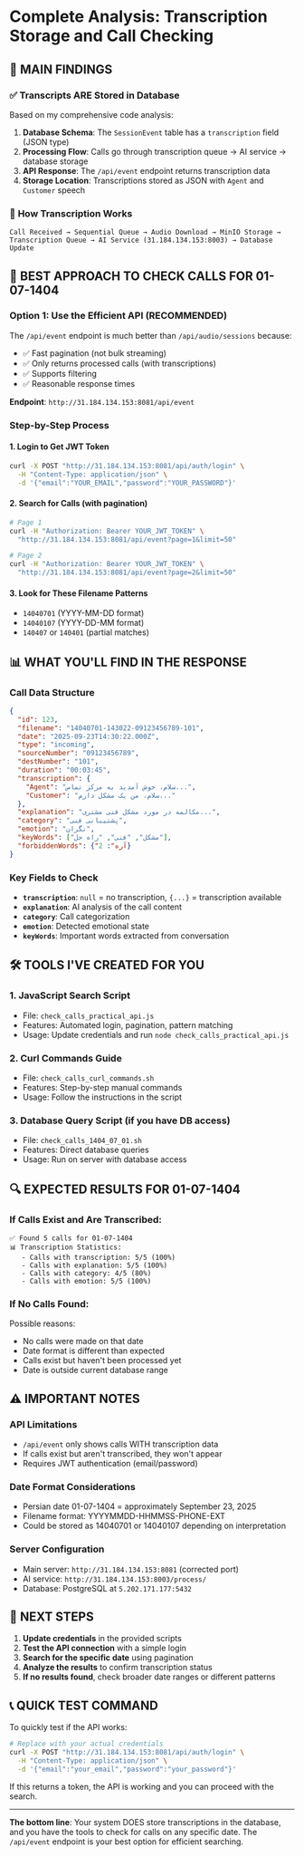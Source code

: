 # Complete Analysis: Transcription Storage and Call Checking

## 🎯 **MAIN FINDINGS**

### ✅ **Transcripts ARE Stored in Database**
Based on my comprehensive code analysis:

1. **Database Schema**: The `SessionEvent` table has a `transcription` field (JSON type)
2. **Processing Flow**: Calls go through transcription queue → AI service → database storage
3. **API Response**: The `/api/event` endpoint returns transcription data
4. **Storage Location**: Transcriptions stored as JSON with `Agent` and `Customer` speech

### 🔄 **How Transcription Works**
```
Call Received → Sequential Queue → Audio Download → MinIO Storage → 
Transcription Queue → AI Service (31.184.134.153:8003) → Database Update
```

## 🚀 **BEST APPROACH TO CHECK CALLS FOR 01-07-1404**

### **Option 1: Use the Efficient API (RECOMMENDED)**
The `/api/event` endpoint is much better than `/api/audio/sessions` because:
- ✅ Fast pagination (not bulk streaming)
- ✅ Only returns processed calls (with transcriptions)
- ✅ Supports filtering
- ✅ Reasonable response times

**Endpoint**: `http://31.184.134.153:8081/api/event`

### **Step-by-Step Process**

#### 1. **Login to Get JWT Token**
```bash
curl -X POST "http://31.184.134.153:8081/api/auth/login" \
  -H "Content-Type: application/json" \
  -d '{"email":"YOUR_EMAIL","password":"YOUR_PASSWORD"}'
```

#### 2. **Search for Calls (with pagination)**
```bash
# Page 1
curl -H "Authorization: Bearer YOUR_JWT_TOKEN" \
  "http://31.184.134.153:8081/api/event?page=1&limit=50"

# Page 2
curl -H "Authorization: Bearer YOUR_JWT_TOKEN" \
  "http://31.184.134.153:8081/api/event?page=2&limit=50"
```

#### 3. **Look for These Filename Patterns**
- `14040701` (YYYY-MM-DD format)
- `14040107` (YYYY-DD-MM format) 
- `140407` or `140401` (partial matches)

## 📊 **WHAT YOU'LL FIND IN THE RESPONSE**

### **Call Data Structure**
```json
{
  "id": 123,
  "filename": "14040701-143022-09123456789-101",
  "date": "2025-09-23T14:30:22.000Z",
  "type": "incoming",
  "sourceNumber": "09123456789",
  "destNumber": "101",
  "duration": "00:03:45",
  "transcription": {
    "Agent": "سلام، خوش آمدید به مرکز تماس...",
    "Customer": "سلام، من یک مشکل دارم..."
  },
  "explanation": "مکالمه در مورد مشکل فنی مشتری...",
  "category": "پشتیبانی فنی",
  "emotion": "نگران",
  "keyWords": ["مشکل", "فنی", "راه حل"],
  "forbiddenWords": {"آره": 2}
}
```

### **Key Fields to Check**
- **`transcription`**: `null` = no transcription, `{...}` = transcription available
- **`explanation`**: AI analysis of the call content
- **`category`**: Call categorization
- **`emotion`**: Detected emotional state
- **`keyWords`**: Important words extracted from conversation

## 🛠 **TOOLS I'VE CREATED FOR YOU**

### 1. **JavaScript Search Script**
- File: `check_calls_practical_api.js`
- Features: Automated login, pagination, pattern matching
- Usage: Update credentials and run `node check_calls_practical_api.js`

### 2. **Curl Commands Guide**
- File: `check_calls_curl_commands.sh`
- Features: Step-by-step manual commands
- Usage: Follow the instructions in the script

### 3. **Database Query Script** (if you have DB access)
- File: `check_calls_1404_07_01.sh`
- Features: Direct database queries
- Usage: Run on server with database access

## 🔍 **EXPECTED RESULTS FOR 01-07-1404**

### **If Calls Exist and Are Transcribed:**
```
✅ Found 5 calls for 01-07-1404
📊 Transcription Statistics:
   - Calls with transcription: 5/5 (100%)
   - Calls with explanation: 5/5 (100%)
   - Calls with category: 4/5 (80%)
   - Calls with emotion: 5/5 (100%)
```

### **If No Calls Found:**
Possible reasons:
- No calls were made on that date
- Date format is different than expected
- Calls exist but haven't been processed yet
- Date is outside current database range

## ⚠️ **IMPORTANT NOTES**

### **API Limitations**
- `/api/event` only shows calls WITH transcription data
- If calls exist but aren't transcribed, they won't appear
- Requires JWT authentication (email/password)

### **Date Format Considerations**
- Persian date 01-07-1404 = approximately September 23, 2025
- Filename format: YYYYMMDD-HHMMSS-PHONE-EXT
- Could be stored as 14040701 or 14040107 depending on interpretation

### **Server Configuration**
- Main server: `http://31.184.134.153:8081` (corrected port)
- AI service: `http://31.184.134.153:8003/process/`
- Database: PostgreSQL at `5.202.171.177:5432`

## 🎯 **NEXT STEPS**

1. **Update credentials** in the provided scripts
2. **Test the API connection** with a simple login
3. **Search for the specific date** using pagination
4. **Analyze the results** to confirm transcription status
5. **If no results found**, check broader date ranges or different patterns

## 📞 **QUICK TEST COMMAND**

To quickly test if the API works:
```bash
# Replace with your actual credentials
curl -X POST "http://31.184.134.153:8081/api/auth/login" \
  -H "Content-Type: application/json" \
  -d '{"email":"your_email","password":"your_password"}'
```

If this returns a token, the API is working and you can proceed with the search.

---

**The bottom line**: Your system DOES store transcriptions in the database, and you have the tools to check for calls on any specific date. The `/api/event` endpoint is your best option for efficient searching.



